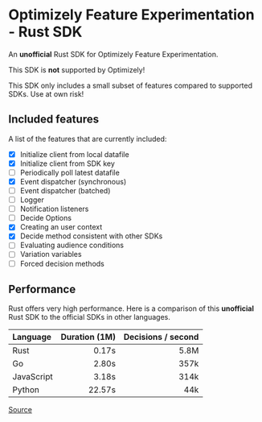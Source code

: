 
# Optimizely Feature Experimentation - Rust SDK

An **unofficial** Rust SDK for Optimizely Feature Experimentation.

This SDK is **not** supported by Optimizely!

This SDK only includes a small subset of features compared to supported SDKs. Use at own risk!

## Included features

A list of the features that are currently included:

- [x] Initialize client from local datafile
- [x] Initialize client from SDK key
- [ ] Periodically poll latest datafile
- [x] Event dispatcher (synchronous)
- [ ] Event dispatcher (batched)
- [ ] Logger
- [ ] Notification listeners
- [ ] Decide Options
- [X] Creating an user context
- [X] Decide method consistent with other SDKs
- [ ] Evaluating audience conditions
- [ ] Variation variables
- [ ] Forced decision methods

## Performance

Rust offers very high performance. Here is a comparison of this **unofficial** Rust SDK to the official SDKs in other languages.

| Language   | Duration (1M) | Decisions / second |
| :--------- | ------------: | -----------------: |
| Rust       |         0.17s |               5.8M |
| Go         |         2.80s |               357k |
| JavaScript |         3.18s |               314k |
| Python     |        22.57s |                44k |

[Source](/examples/performance-test/)